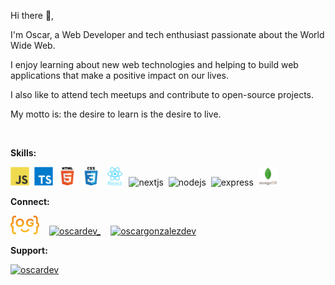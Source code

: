 <main>
<p>
Hi there 👋,

I'm Oscar, a Web Developer and tech enthusiast passionate about the World Wide Web.

I enjoy learning about new web technologies and helping to build web applications that make a positive impact on our lives.

I also like to attend tech meetups and contribute to open-source projects.

My motto is: the desire to learn is the desire to live.

<br/>

<strong>Skills:</strong>

<img src="https://raw.githubusercontent.com/devicons/devicon/master/icons/javascript/javascript-original.svg" alt="javascript" width="auto" height="30"/>&nbsp;
<img src="https://raw.githubusercontent.com/devicons/devicon/master/icons/typescript/typescript-original.svg" alt="typescript" width="auto" height="30"/>&nbsp;
<img src="https://raw.githubusercontent.com/devicons/devicon/master/icons/html5/html5-original-wordmark.svg" alt="html5" width="auto" height="30"/>&nbsp;
<img src="https://raw.githubusercontent.com/devicons/devicon/master/icons/css3/css3-original-wordmark.svg" alt="css3" width="auto" height="30"/>&nbsp;
<img src="https://raw.githubusercontent.com/devicons/devicon/master/icons/react/react-original-wordmark.svg" alt="react" width="auto" height="30"/>&nbsp;
<img src="https://cdn.worldvectorlogo.com/logos/nextjs-2.svg" alt="nextjs" width="auto" height="30"/>&nbsp;
<img src="https://cdn.jsdelivr.net/gh/devicons/devicon/icons/nodejs/nodejs-original.svg" alt="nodejs" width="auto" height="30"/>&nbsp;
<img src="https://cdn.jsdelivr.net/gh/devicons/devicon/icons/express/express-original.svg" alt="express" width="auto" height="30"/>&nbsp;
<img src="https://raw.githubusercontent.com/devicons/devicon/master/icons/mongodb/mongodb-original-wordmark.svg" alt="mongodb" width="auto" height="30"/>
<br>

<strong>Connect:</strong>

<a href="https://www.oscargonzalez.dev" target="blank"><img src="public/images/og_logo.png" alt="Portfolio" height="30" width="auto" /></a>&nbsp;&nbsp;&nbsp;
<a href="https://twitter.com/oscardev_" target="blank"><img src="https://raw.githubusercontent.com/rahuldkjain/github-profile-readme-generator/master/src/images/icons/Social/twitter.svg" alt="oscardev_" height="30" width="auto" /></a>&nbsp;&nbsp;&nbsp;
<a href="https://linkedin.com/in/oscargonzalezdev" target="blank"><img src="https://raw.githubusercontent.com/rahuldkjain/github-profile-readme-generator/master/src/images/icons/Social/linked-in-alt.svg" alt="oscargonzalezdev" height="30" width="auto" /></a>

<strong>Support:</strong>

<a href="https://www.buymeacoffee.com/oscardev"> <img src="https://cdn.buymeacoffee.com/buttons/v2/default-yellow.png" height="30" width="auto" alt="oscardev" /></a>
</p>
</main>